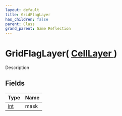 ```yaml
---
layout: default
title: GridFlagLayer
has_children: false
parent: Class
grand_parent: Game Reflection
---
```

# GridFlagLayer( [ CellLayer ](/docs/game-reflection/classes/cell_layer) )
Description 

## Fields

| Type | Name |
|:-------------|:--------------|
| [int](/docs/game-reflection/enums/int) | mask |

